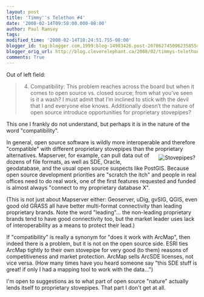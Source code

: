 ```yaml
---
layout: post
title: 'Timmy''s Telethon #4'
date: '2008-02-14T09:58:00.000-08:00'
author: Paul Ramsey
tags: 
modified_time: '2008-02-14T10:24:51.755-08:00'
blogger_id: tag:blogger.com,1999:blog-14903426.post-2078627450962358554
blogger_orig_url: http://blog.cleverelephant.ca/2008/02/timmys-telethon-4.html
comments: True
---
```


Out of left field:

> 4. Compatibility: This problem reaches across the board but when it comes to open source vs. closed source; from what you’ve seen is it a wash? I must admit that I’m inclined to stick with the devil that I and everyone else knows. Additionally doesn’t the nature of open source introduce opportunities for proprietary stovepipes?

This one I frankly do not understand, but perhaps it is in the nature of the word "compatibility". 

In general, open source software is wildly more interoperable and therefore "compatible" with different proprietary stovepipes than the proprietary alternatives.  <img src="http://www.gascoals.net/Portals/1/Direct%20Vent/dv%20group.gif" style="float:right;border-width:0;padding:6px" alt="Stovepipes?" /> Mapserver, for example, can pull data out of dozens of file formats, as well as SDE, Oracle, geodatabase, and the usual open source suspects like PostGIS.  Because open source development priorities are "scratch the itch" and people in real offices need to do real work, one of the first features requested and funded is almost always "connect to my proprietary database X".

(This is not just about Mapserver either: Geoserver, uDig, gvSIG, QGIS, even good old GRASS all have better multi-format connectivity than leading proprietary brands. Note the word "leading"... the non-leading proprietary brands tend to have good connectivity too, but the market leader uses lack of interoperability as a means to protect their lead.)

If "compatibility" is really a synonym for "does it work with ArcMap", then indeed there is a problem, but it is not on the open source side. ESRI ties ArcMap tightly to their own stovepipe for very good (to them) reasons of competitiveness and market protection. ArcMap sells ArcSDE licenses, not vice versa.  (How many times have you heard someone say "this SDE stuff is great! if only I had a mapping tool to work with the data...")

I'm open to suggestions as to what part of open source "nature" actually lends itself to proprietary stovepipes.  That part I don't get at all.